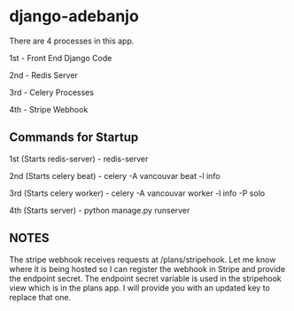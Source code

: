 # django-adebanjo

There are 4 processes in this app.

1st - Front End Django Code

2nd - Redis Server

3rd - Celery Processes

4th - Stripe Webhook

Commands for Startup
---------------------

1st (Starts redis-server) - redis-server

2nd (Starts celery beat) - celery -A vancouvar beat -l info

3rd (Starts celery worker) - celery -A vancouvar worker -l info -P solo

4th (Starts server) - python manage.py runserver

NOTES
-----

The stripe webhook receives requests at /plans/stripehook. Let me know where it is being hosted so I can register the webhook in Stripe and provide the endpoint secret.
The endpoint secret variable is used in the stripehook view which is in the plans app. I will provide you with an updated key to replace that one.
